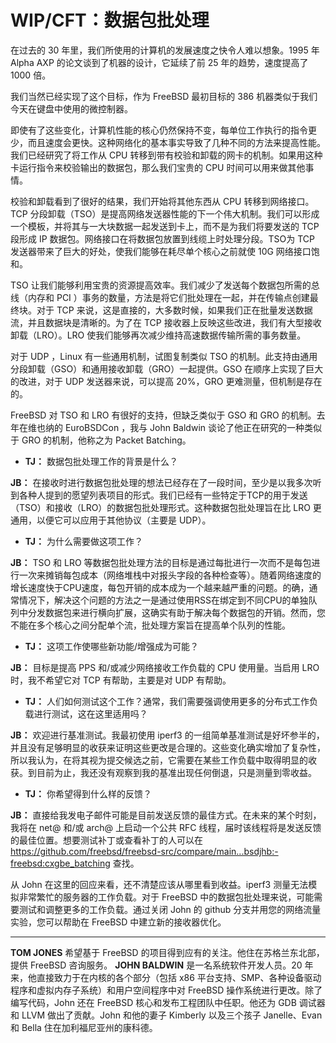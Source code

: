 # WIP/CFT：数据包批处理

在过去的 30 年里，我们所使用的计算机的发展速度之快令人难以想象。1995 年 Alpha AXP 的论文谈到了机器的设计，它延续了前 25 年的趋势，速度提高了 1000 倍。

我们当然已经实现了这个目标，作为 FreeBSD 最初目标的 386 机器类似于我们今天在键盘中使用的微控制器。

即使有了这些变化，计算机性能的核心仍然保持不变，每单位工作执行的指令更少，而且速度会更快。这种网络化的基本事实导致了几种不同的方法来提高性能。我们已经研究了将工作从 CPU 转移到带有校验和卸载的网卡的机制。如果用这种卡运行指令来校验输出的数据包，那么我们宝贵的 CPU 时间可以用来做其他事情。

校验和卸载看到了很好的结果，我们开始将其他东西从 CPU 转移到网络接口。TCP 分段卸载（TSO）是提高网络发送器性能的下一个伟大机制。我们可以形成一个模板，并将其与一大块数据一起发送到卡上，而不是为我们将要发送的 TCP 段形成 IP 数据包。网络接口在将数据包放置到线缆上时处理分段。TSO为 TCP 发送器带来了巨大的好处，使我们能够在耗尽单个核心之前就使 10G 网络接口饱和。

TSO 让我们能够利用宝贵的资源提高效率。我们减少了发送每个数据包所需的总线（内存和 PCI ）事务的数量，方法是将它们批处理在一起，并在传输点创建最终块。对于 TCP 来说，这是直接的，大多数时候，如果我们正在批量发送数据流，并且数据块是清晰的。为了在 TCP 接收器上反映这些改进，我们有大型接收卸载（LRO）。LRO 使我们能够再次减少维持高速数据传输所需的事务数量。

对于 UDP ，Linux 有一些通用机制，试图复制类似 TSO 的机制。此支持由通用分段卸载（GSO）和通用接收卸载（GRO）一起提供。GSO 在顺序上实现了巨大的改进，对于 UDP 发送器来说，可以提高 20%，GRO 更难测量，但机制是存在的。

FreeBSD 对 TSO 和 LRO 有很好的支持，但缺乏类似于 GSO 和 GRO 的机制。去年在维也纳的 EuroBSDCon ，我与 John Baldwin 谈论了他正在研究的一种类似于 GRO 的机制，他称之为 Packet Batching。

 - **TJ：** 数据包批处理工作的背景是什么？

**JB：** 在接收时进行数据包批处理的想法已经存在了一段时间，至少是以我多次听到各种人提到的愿望列表项目的形式。我们已经有一些特定于TCP的用于发送（TSO）和接收（LRO）的数据包批处理形式。这种数据包批处理旨在比 LRO 更通用，以便它可以应用于其他协议（主要是 UDP）。

 - **TJ：** 为什么需要做这项工作？

**JB：** TSO 和 LRO 等数据包批处理方法的目标是通过每批进行一次而不是每包进行一次来摊销每包成本（网络堆栈中对报头字段的各种检查等）。随着网络速度的增长速度快于CPU速度，每包开销的成本成为一个越来越严重的问题。的确，通常情况下，解决这个问题的方法之一是通过使用RSS在绑定到不同CPU的单独队列中分发数据包来进行横向扩展，这确实有助于解决每个数据包的开销。然而，您不能在多个核心之间分配单个流，批处理方案旨在提高单个队列的性能。

 - **TJ：** 这项工作使哪些新功能/增强成为可能？

**JB：** 目标是提高 PPS 和/或减少网络接收工作负载的 CPU 使用量。当启用 LRO 时，我不希望它对 TCP 有帮助，主要是对 UDP 有帮助。

 - **TJ：** 人们如何测试这个工作？通常，我们需要强调使用更多的分布式工作负载进行测试，这在这里适用吗？

**JB：** 欢迎进行基准测试。我最初使用 iperf3 的一组简单基准测试是好坏参半的，并且没有足够明显的收获来证明这些更改是合理的。这些变化确实增加了复杂性，所以我认为，在将其视为提交候选之前，它需要在某些工作负载中取得明显的收获。到目前为止，我还没有观察到我的基准出现任何倒退，只是测量到零收益。

 - **TJ：** 你希望得到什么样的反馈？

**JB：** 直接给我发电子邮件可能是目前发送反馈的最佳方式。在未来的某个时刻，我将在 net@ 和/或 arch@ 上启动一个公共 RFC 线程，届时该线程将是发送反馈的最佳位置。想要测试补丁或查看补丁的人可以在 https://github.com/freebsd/freebsd-src/compare/main...bsdjhb:-freebsd:cxgbe_batching 查找。

从 John 在这里的回应来看，还不清楚应该从哪里看到收益。iperf3 测量无法模拟非常繁忙的服务器的工作负载。对于 FreeBSD 中的数据包批处理来说，可能需要测试和调整更多的工作负载。通过关闭 John 的 github 分支并用您的网络流量实验，您可以帮助在 FreeBSD 中建立新的接收器优化。

---
**TOM JONES** 希望基于 FreeBSD 的项目得到应有的关注。他住在苏格兰东北部，提供 FreeBSD 咨询服务。
**JOHN BALDWIN** 是一名系统软件开发人员。20 年来，他直接致力于在内核的各个部分（包括 x86 平台支持、SMP、各种设备驱动程序和虚拟内存子系统）和用户空间程序中对 FreeBSD 操作系统进行更改。除了编写代码，John 还在 FreeBSD 核心和发布工程团队中任职。他还为 GDB 调试器和 LLVM 做出了贡献。John 和他的妻子 Kimberly 以及三个孩子 Janelle、Evan 和 Bella 住在加利福尼亚州的康科德。

